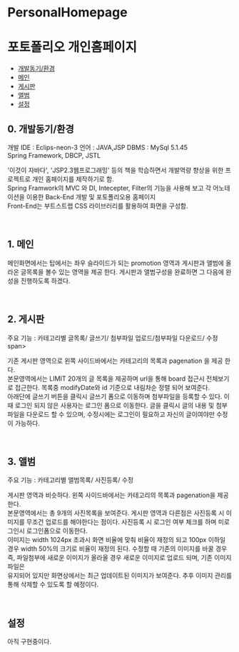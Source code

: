 # PersonalHomepage
<h1> 포토폴리오 개인홈페이지 </h1>
<ul>
  <li><a href="#first">개발동기/환경</a></li>
  <li><a href="#main">메인</a></li>
  <li><a href="#board">게시판</a></li>
  <li><a href="#album">앨범</a></li>
  <li><a href="#setting">설정</a></li>
  </ul>
  <div id="first">
  <h2>0. 개발동기/환경</h2>
    <span>개발 IDE : Eclips-neon-3  언어 : JAVA,JSP  DBMS : MySql 5.1.45</span><br>
    <span>Spring Framework, DBCP, JSTL</span><br>
    <span>  </span>
    <p>'이것이 자바다', 'JSP2.3웹프로그래밍' 등의 책을 학습하면서 개발역량 향상을 위한 프로젝트로 개인 홈페이지를 제작하기로 함.</br>
    Spring Framwork의 MVC 와 DI, Intecepter, Filter의 기능을 사용해 보고 각 어노테이션을 이용한 Back-End 개발 및 포토폴리오용 홈페이지<br>
    Front-End는 부트스트랩 CSS 라이브러리를 활용하여 화면을 구성함.
    </p>
  </div>
  <br>
  <div id="main">
  <h2>1. 메인</h2>
    <p>메인화면에서는 탑에서는 좌우 슬라이드가 되는 promotion 영역과 게시판과 앨범에 올라온 글목록을 볼수 있는 영역을 제공 한다.
    게시판과 앨범구성을 완료하면 그 다음에 완성을 진행하도록 하겠다. 
    </p>
  </div>
  <br>
  <div id="board">
  <h2>2. 게시판</h2>
  <span>주요 기능 : 카테고리별 글목록/ 글쓰기/ 첨부파일 업로드/첨부파일 다운로드/ 수정span><br>
  <p>
    기존 게시판 영역으로 왼쪽 사이드바에서는 카테고리의 목록과 pagenation 을 제공 한다. <br>
    본문영역에서는 LIMIT 20개의 글 목록을 제공하며 url을 통해 board 접근시 전체보기로 접근한다.  목록중 modifyDate와 id 기준으로 내림차순 정렬 되어 보여준다.<br>
    아래단에 글쓰기 버튼을 클릭시 글쓰기 폼으로 이동하며 첨부파일을 등록할 수 있다. 이 때 로그인 되지 않은 사용자는 로그인 폼으로 이동한다.
    글을 클릭시 글의 내용 및 첨부파일을 다운로드 할 수 있으며, 수정시에는 로그인이 필요하고 자신의 글이여야만 수정이 가능하다.
    </p>
  </div>
  <br>
  <div id="album">
  <h2>3. 앨범</h2>
  <span>주요 기능 : 카테고리별 앨범목록/ 사진등록/ 수정</span><br>
  <p>
    게시판 영역과 비슷하다. 왼쪽 사이드바에서는  카테고리의 목록과 pagenation을 제공 한다. <br>
    본문영역에서는 총 9개의 사진목록을 보여준다. 게시판 영역과 다른점은 사진등록 시 이미지를 무조건 업로드를 해야한다는 점이다.
    사진등록 시 로그인 여부 체크를 하며 미로그인시 로그인폼으로 이동한다. <br>
    이미지는 width 1024px 초과시 화면 비율에 맞춰 비율이 재정의 되고 100px 이하일 경우 width 50%의 크기로 비율이 재정의 된다.
    수정할 때 기존의 이미지를 바꿀 경우 즉, 파일첨부에 새로운 이미지가 올라올 경우 새로운 이미지로 업로드 되며, 기존 이미지 파일은<br>
    유지되어 있지만 화면상에서는 최근 업데이트된 이미지가 보여준다. 추후 이미지 관리를 통해 삭제할 수 있도록 할 예정이다.
    </p>
  </dib>
  <br>
  <dib id="setting">
  <h2>설정</h2>
  <p>
    아직 구현중이다.
    </p>
  </dib>
